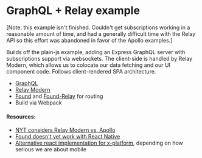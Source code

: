 # GraphQL + Relay example

[Note: this example isn't finished. Couldn't get subscriptions working in a reasonable amount of time, and had a generally difficult time with the Relay API so this effort was abandoned in favor of the Apollo examples.]

Builds off the plain-js example, adding an Express GraphQL server with subscriptions support via websockets. The client-side is handled by Relay Modern, which allows us to colocate our data fetching and our UI component code. Follows client-rendered SPA architecture.

* [GraphQL](http://graphql.org/)
* [Relay Modern](https://facebook.github.io/relay/)
* [Found](https://github.com/4Catalyzer/found) and [Found-Relay](https://github.com/4Catalyzer/found-relay) for routing
* Build via Webpack

#### Resources:
* [NYT considers Relay Modern vs. Apollo](https://medium.com/@wonderboymusic/upgrading-to-relay-modern-or-apollo-ffa58d3a5d59)
* [Found doesn't yet work with React Native](https://github.com/4Catalyzer/found/issues/133)
* [Alternative react implementation for x-platform](https://github.com/entria/ReactNavigationRelayModern/issues/11), depending on how serious we are about mobile
